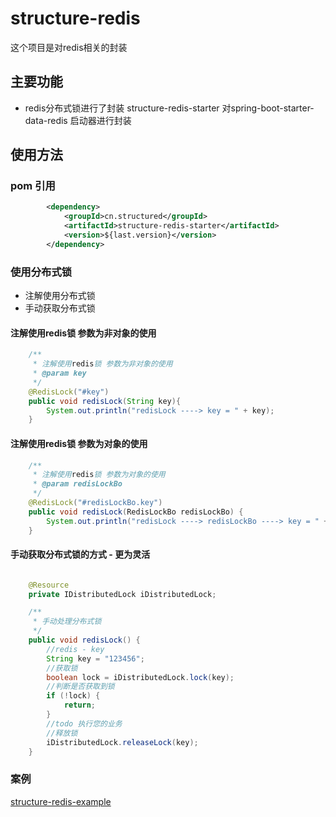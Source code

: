 # structure-redis
这个项目是对redis相关的封装
## 主要功能
- redis分布式锁进行了封装 structure-redis-starter 对spring-boot-starter-data-redis 启动器进行封装
## 使用方法 
### pom 引用 
```xml
        <dependency>
            <groupId>cn.structured</groupId>
            <artifactId>structure-redis-starter</artifactId>
            <version>${last.version}</version>
        </dependency>
```

### 使用分布式锁 ###
- 注解使用分布式锁
- 手动获取分布式锁
####  注解使用redis锁 参数为非对象的使用
```java
    /**
     * 注解使用redis锁 参数为非对象的使用
     * @param key
     */
    @RedisLock("#key")
    public void redisLock(String key){
        System.out.println("redisLock ----> key = " + key);
    }
```
####  注解使用redis锁 参数为对象的使用
```java
    /**
     * 注解使用redis锁 参数为对象的使用
     * @param redisLockBo
     */
    @RedisLock("#redisLockBo.key")
    public void redisLock(RedisLockBo redisLockBo) {
        System.out.println("redisLock ----> redisLockBo ----> key = " + redisLockBo.getKey());
    }
```
#### 手动获取分布式锁的方式 - 更为灵活
```java

    @Resource
    private IDistributedLock iDistributedLock;

    /**
     * 手动处理分布式锁
     */
    public void redisLock() {
        //redis - key
        String key = "123456";
        //获取锁
        boolean lock = iDistributedLock.lock(key);
        //判断是否获取到锁
        if (!lock) {
            return;
        }
        //todo 执行您的业务
        //释放锁
        iDistributedLock.releaseLock(key);
    }
```
### 案例 ###
[structure-redis-example](structure-redis-example/README.md)
